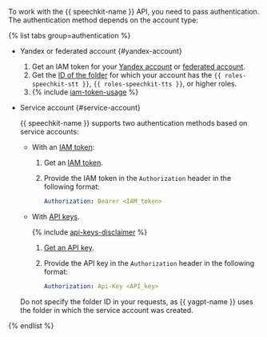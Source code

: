 To work with the {{ speechkit-name }} API, you need to pass authentication. The authentication method depends on the account type:

{% list tabs group=authentication %}

- Yandex or federated account {#yandex-account}

  1. Get an IAM token for your [Yandex account](../../iam/operations/iam-token/create.md) or [federated account](../../iam/operations/iam-token/create-for-federation.md).
  1. Get the [ID of the folder](../../resource-manager/operations/folder/get-id.md) for which your account has the `{{ roles-speechkit-stt }}`, `{{ roles-speechkit-tts }}`, or higher roles.
  1. {% include [iam-token-usage](../iam-token-usage-speechkit-v3.md) %}

- Service account {#service-account}

  {{ speechkit-name }} supports two authentication methods based on service accounts:

   * With an [IAM token](../../iam/concepts/authorization/iam-token.md):

      1. Get an [IAM token](../../iam/operations/iam-token/create-for-sa.md).
      1. Provide the IAM token in the `Authorization` header in the following format:

          ```yaml
          Authorization: Bearer <IAM_token>
          ```

   * With [API keys](../../iam/concepts/authorization/api-key).

     {% include [api-keys-disclaimer](../iam/api-keys-disclaimer.md) %}

      1. [Get an API key](../../iam/operations/api-key/create.md).
      1. Provide the API key in the `Authorization` header in the following format:

          ```yaml
          Authorization: Api-Key <API_key>
          ```

   Do not specify the folder ID in your requests, as {{ yagpt-name }} uses the folder in which the service account was created.

{% endlist %}

